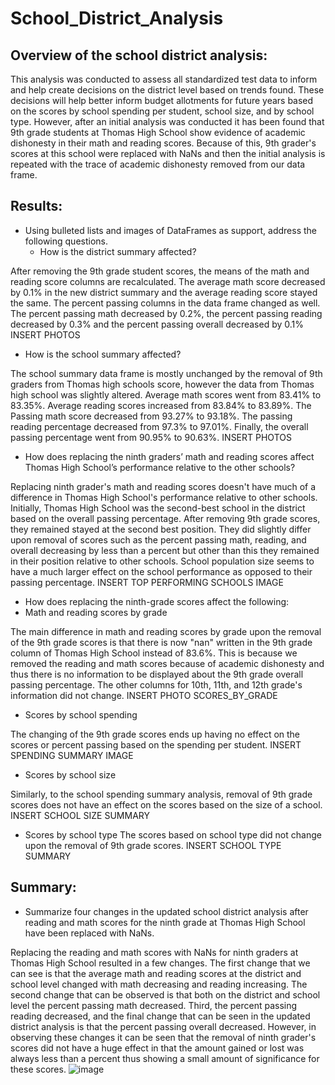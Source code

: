 # School_District_Analysis

## Overview of the school district analysis: 
This analysis was conducted to assess all standardized test data to inform and help create decisions on the district level based on trends found. These decisions will help better inform budget allotments for future years based on the scores by school spending per student, school size, and by school type. However, after an initial analysis was conducted it has been found that 9th grade students at Thomas High School show evidence of academic dishonesty in their math and reading scores. Because of this, 9th grader's scores at this school were replaced with NaNs and then the initial analysis is repeated with the trace of academic dishonesty removed from our data frame. 

## Results: 
- Using bulleted lists and images of DataFrames as support, address the following questions.
  - How is the district summary affected?

After removing the 9th grade student scores, the means of the math and reading score columns are recalculated. The average math score decreased by 0.1% in the new district summary and the average reading score stayed the same. The percent passing columns in the data frame changed as well. The percent passing math decreased by 0.2%, the percent passing reading decreased by 0.3% and the percent passing overall decreased by 0.1%
INSERT PHOTOS

  - How is the school summary affected?

The school summary data frame is mostly unchanged by the removal of 9th graders from Thomas high schools score, however the data from Thomas high school was slightly altered. Average math scores went from 83.41% to 83.35%. Average reading scores increased from 83.84% to 83.89%. The Passing math score decreased from 93.27% to 93.18%. The passing reading percentage decreased from 97.3% to 97.01%. Finally, the overall passing percentage went from 90.95% to 90.63%.
INSERT PHOTOS

  - How does replacing the ninth graders’ math and reading scores affect Thomas High School’s performance relative to the other schools?

Replacing ninth grader's math and reading scores doesn't have much of a difference in Thomas High School's performance relative to other schools. Initially, Thomas High School was the second-best school in the district based on the overall passing percentage. After removing 9th grade scores, they remained stayed at the second best position. They did slightly differ upon removal of scores such as the percent passing math, reading, and overall decreasing by less than a percent but other than this they remained in their position relative to other schools. School population size seems to have a much larger effect on the school performance as opposed to their passing percentage. 
INSERT TOP PERFORMING SCHOOLS IMAGE


  - How does replacing the ninth-grade scores affect the following:
  - Math and reading scores by grade

The main difference in math and reading scores by grade upon the removal of the 9th grade scores is that there is now "nan" written in the 9th grade column of Thomas High School instead of 83.6%. This is because we removed the reading and math scores because of academic dishonesty and thus there is no information to be displayed about the 9th grade overall passing percentage. The other columns for 10th, 11th, and 12th grade's information did not change.
INSERT PHOTO SCORES_BY_GRADE

  - Scores by school spending

The changing of the 9th grade scores ends up having no effect on the scores or percent passing based on the spending per student.
INSERT SPENDING SUMMARY IMAGE

  - Scores by school size

Similarly, to the school spending summary analysis, removal of 9th grade scores does not have an effect on the scores based on the size of a school.
INSERT SCHOOL SIZE SUMMARY

  - Scores by school type
The scores based on school type did not change upon the removal of 9th grade scores. 
INSERT SCHOOL TYPE SUMMARY


## Summary: 
- Summarize four changes in the updated school district analysis after reading and math scores for the ninth grade at Thomas High School have been replaced with NaNs.

Replacing the reading and math scores with NaNs for ninth graders at Thomas High School resulted in a few changes. The first change that we can see is that the average math and reading scores at the district and school level changed with math decreasing and reading increasing. The second change that can be observed is that both on the district and school level the percent passing math decreased. Third, the percent passing reading decreased, and the final change that can be seen in the updated district analysis is that the percent passing overall decreased. However, in observing these changes it can be seen that the removal of ninth grader's scores did not have a huge effect in that the amount gained or lost was always less than a percent thus showing a small amount of significance for these scores.
![image](https://user-images.githubusercontent.com/87433834/132771031-dcce541c-57f9-487e-8338-2624a021fda0.png)
